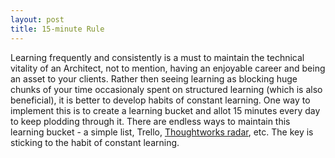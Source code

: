 ```yaml
---
layout: post
title: 15-minute Rule
---
```


Learning frequently and consistently is a must to maintain the technical vitality of an Architect, not to mention, having an enjoyable career and being an asset to your clients. Rather then seeing learning as blocking huge chunks of your time occasionaly spent on structured learning (which is also beneficial), it is better to develop habits of constant learning. One way to implement this is to create a learning bucket and allot 15 minutes every day to keep plodding through it. There are endless ways to maintain this learning bucket - a simple list, Trello, [Thoughtworks radar](https://www.thoughtworks.com/radar/how-to-byor), etc. The key is sticking to the habit of constant learning.